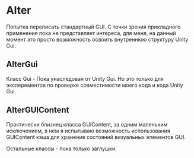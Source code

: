﻿Alter
=========
Попытка переписать стандартный GUI.
С точки зрения прикладного применения пока не представляет интереса, для меня, на данный момент это просто возможность освоить внутреннюю структуру Unity Gui.

AlterGui
--------
Класс Gui - Пока унаследован от Unity Gui. Но это только для эксперементов по проверке совместимости моего кода и кода Unity Gui.


AlterGUIContent
---------------
Практически близнец класса GUIContent, за одним маленьким исключением, в нем я испытываю возможность использования GUIContent кэша для хранение состояний визуальных элементов GUI.


Остальные классы - пока только заглушки.